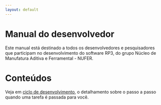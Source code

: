 ```yaml
---
layout: default
---
```


# Manual do desenvolvedor

Este manual está destinado a todos os desenvolvedores e pesquisadores que participam no desenvolvimento do software RP3, do grupo Núcleo de Manufatura Aditiva e Ferramental - NUFER.

# Conteúdos
Veja em [ciclo de desenvolvimento](./ciclo.md), o detalhamento sobre o passo a passo quando uma tarefa é passada para você.